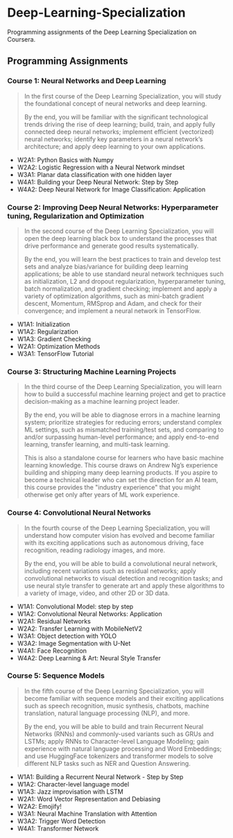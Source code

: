 # Deep-Learning-Specialization 
Programming assignments of the Deep Learning Specialization on Coursera.

## Programming Assignments
### Course 1: Neural Networks and Deep Learning
>
>In the first course of the Deep Learning Specialization, you will study the foundational concept of neural networks and deep learning. 
>
>By the end, you will be familiar with the significant technological trends driving the rise of deep learning; build, train, and apply fully connected deep neural networks; implement efficient (vectorized) neural networks; identify key parameters in a neural network’s architecture; and apply deep learning to your own applications.
>
* W2A1: Python Basics with Numpy
* W2A2: Logistic Regression with a Neural Network mindset
* W3A1: Planar data classification with one hidden layer
* W4A1: Building your Deep Neural Network: Step by Step
* W4A2: Deep Neural Network for Image Classification: Application

### Course 2: Improving Deep Neural Networks: Hyperparameter tuning, Regularization and Optimization
>
>In the second course of the Deep Learning Specialization, you will open the deep learning black box to understand the processes that drive performance and generate good results systematically. 
>
>By the end, you will learn the best practices to train and develop test sets and analyze bias/variance for building deep learning applications; be able to use standard neural network techniques such as initialization, L2 and dropout regularization, hyperparameter tuning, batch normalization, and gradient checking; implement and apply a variety of optimization algorithms, such as mini-batch gradient descent, Momentum, RMSprop and Adam, and check for their convergence; and implement a neural network in TensorFlow.
>
* W1A1: Initialization
* W1A2: Regularization
* W1A3: Gradient Checking
* W2A1: Optimization Methods
* W3A1: TensorFlow Tutorial

### Course 3: Structuring Machine Learning Projects
>In the third course of the Deep Learning Specialization, you will learn how to build a successful machine learning project and get to practice decision-making as a machine learning project leader. 
>
>By the end, you will be able to diagnose errors in a machine learning system; prioritize strategies for reducing errors; understand complex ML settings, such as mismatched training/test sets, and comparing to and/or surpassing human-level performance; and apply end-to-end learning, transfer learning, and multi-task learning.
>
>This is also a standalone course for learners who have basic machine learning knowledge. This course draws on Andrew Ng’s experience building and shipping many deep learning products. If you aspire to become a technical leader who can set the direction for an AI team, this course provides the "industry experience" that you might otherwise get only after years of ML work experience.

### Course 4: Convolutional Neural Networks
>In the fourth course of the Deep Learning Specialization, you will understand how computer vision has evolved and become familiar with its exciting applications such as autonomous driving, face recognition, reading radiology images, and more.
>
>By the end, you will be able to build a convolutional neural network, including recent variations such as residual networks; apply convolutional networks to visual detection and recognition tasks; and use neural style transfer to generate art and apply these algorithms to a variety of image, video, and other 2D or 3D data. 
>
* W1A1: Convolutional Model: step by step
* W1A2: Convolutional Neural Networks: Application
* W2A1: Residual Networks
* W2A2: Transfer Learning with MobileNetV2
* W3A1: Object detection with YOLO
* W3A2: Image Segmentation with U-Net
* W4A1: Face Recognition
* W4A2: Deep Learning & Art: Neural Style Transfer

### Course 5: Sequence Models
>In the fifth course of the Deep Learning Specialization, you will become familiar with sequence models and their exciting applications such as speech recognition, music synthesis, chatbots, machine translation, natural language processing (NLP), and more. 
>
>By the end, you will be able to build and train Recurrent Neural Networks (RNNs) and commonly-used variants such as GRUs and LSTMs; apply RNNs to Character-level Language Modeling; gain experience with natural language processing and Word Embeddings; and use HuggingFace tokenizers and transformer models to solve different NLP tasks such as NER and Question Answering.
>
* W1A1: Building a Recurrent Neural Network - Step by Step
* W1A2: Character-level language model
* W1A3: Jazz improvisation with LSTM
* W2A1: Word Vector Representation and Debiasing
* W2A2: Emojify!
* W3A1: Neural Machine Translation with Attention
* W3A2: Trigger Word Detection
* W4A1: Transformer Network
